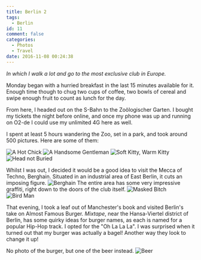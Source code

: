 ```yaml
---
title: Berlin 2
tags:
  - Berlin
id: 11
comment: false
categories:
  - Photos
  - Travel
date: 2016-11-08 00:24:38
---
```


_In which I walk a lot and go to the most exclusive club in Europe._

Monday began with a hurried breakfast in the last 15 minutes available for it. Enough time though to chug two cups of coffee, two bowls of cereal and swipe enough fruit to count as lunch for the day.

From here, I headed out on the S-Bahn to the Zoölogischer Garten. I bought my tickets the night before online, and once my phone was up and running on O2-de I could use my unlimited 4G here as well.

I spent at least 5 hours wandering the Zoo, set in a park, and took around 500 pictures. Here are some of them:

![A Hot Chick](https://i.imgur.com/PM9wcCI.jpg)
![A Handsome Gentleman](https://i.imgur.com/jjx9I75.jpg)
![Soft Kitty, Warm Kitty](https://i.imgur.com/vuY5SrS.jpg)
![Head not Buried](https://i.imgur.com/LyCQiyj.jpg)

Whilst I was out, I decided it would be a good idea to visit the Mecca of Techno, Berghain. Situated in an industrial area of East Berlin, it cuts an imposing figure.
![Berghain](https://i.imgur.com/wkavV9y.jpg)
The entire area has some very impressive graffiti, right down to the doors of the club itself.
![Masked Bitch](https://i.imgur.com/yeulqTh.jpg)
![Bird Man](https://i.imgur.com/bay2Ot4.jpg)

That evening, I took a leaf out of Manchester's book and visited Berlin's take on Almost Famous Burger. _Mixtape_, near the Hansa-Viertel district of Berlin, has some quirky ideas for burger names, as each is named for a popular Hip-Hop track. I opted for the "Oh La La La". I was surprised when it turned out that my burger was actually a bagel! Another way they look to change it up!

No photo of the burger, but one of the beer instead.
![Beer](https://i.imgur.com/dAHXr3s.jpg)